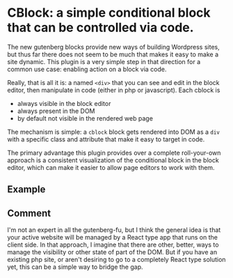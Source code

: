 
# CBlock: a simple conditional block that can be controlled via code.

The new gutenberg blocks provide new ways of building Wordpress sites, but thus far there does not seem
to be much that makes it easy to make a site dynamic.  This plugin is a very simple step in that direction
for a common use case: enabling action on a block via code.

Really, that is all it is: a named `<div>` that you can see and edit in the block editor, then manipulate
in code (either in php or javascript).  Each cblock is
* always visible in the block editor
* always present in the DOM
* by default not visible in the rendered web page

The mechanism is simple: a `cblock` block gets rendered into DOM as a `div` with a specific class and
attribute that make it easy to target in code.

The primary advantage this plugin provides over a complete roll-your-own approach is a consistent visualization of the conditional block in the block editor, which can make it easier to allow page editors to work with them.

## Example

## Comment

I'm not an expert in all the gutenberg-fu, but I think the general idea is that your active website will be managed by a React type app that runs on the client side.  In that approach, I imagine that there are other, better, ways
to manage the visibility or other state of part of the DOM.  But if you have an existing php site, or aren't desiring
to go to a completely React type solution yet, this can be a simple way to bridge the gap.

